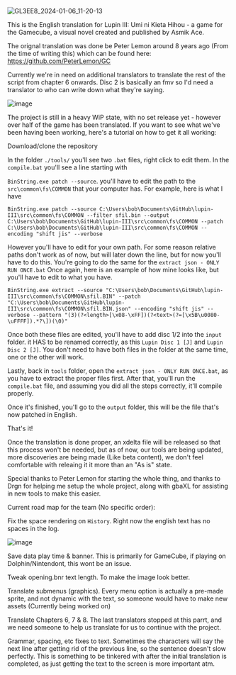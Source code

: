 
![GL3EE8_2024-01-06_11-20-13](https://github.com/radianthero/lupin-III/assets/90285213/c4c42f74-1026-4f51-8ef7-81f572417eaa)

This is the English translation for Lupin III: Umi ni Kieta Hihou - a game for the Gamecube, a visual novel created and published by Asmik Ace.

The orignal translation was done be Peter Lemon around 8 years ago (From the time of writing this) which can be found here: https://github.com/PeterLemon/GC

Currently we're in need on additional translators to translate the rest of the script from chapter 6 onwards. Disc 2 is basically an fmv so I'd need a translator to who can write down what they're saying.


![image](https://github.com/radianthero/lupin-III/assets/90285213/f1fa0723-183f-44c3-ad59-b561784078a0)


The project is still in a heavy WiP state, with no set release yet - however over half of the game has been translated. If you want to see what we've been having been working, here's a tutorial on how to get it all working:


Download/clone the repository

In the folder `./tools/` you'll see two `.bat` files, right click to edit them. In the `compile.bat` you'll see a line starting with

`BinString.exe patch --source`. you'll have to edit the path to the `src\common\fs\COMMON` that your computer has. For example, here is what I have

`BinString.exe patch --source C:\Users\bob\Documents\GitHub\lupin-III\src\common\fs\COMMON --filter sfil.bin --output C:\Users\bob\Documents\GitHub\lupin-III\src\common\fs\COMMON --patch C:\Users\bob\Documents\GitHub\lupin-III\src\common\fs\COMMON --encoding "shift jis" --verbose` 

However you'll have to edit for your own path. For some reason relative paths don't work as of now, but will later down the line, but for now you'll have to do this. You're going to do the same for the `extract json - ONLY RUN ONCE.bat` Once again, here is an example of how mine looks like, but you'll have to edit to what you have.

`BinString.exe extract --source "C:\Users\bob\Documents\GitHub\lupin-III\src\common\fs\COMMON\sfil.BIN" --patch "C:\Users\bob\Documents\GitHub\lupin-III\src\common\fs\COMMON\sfil.BIN.json" --encoding "shift jis" --verbose --pattern "(3)(?<length>[\x08-\xFF])(?<text>(?=[\x5B\u0080-\uFFFF]).*?\])(\0)"`

Once both these files are edited, you'll have to add disc 1/2 into the `input` folder. it HAS to be renamed correctly, as this `Lupin Disc 1 [J]` and `Lupin Disc 2 [J]`. You don't need to have both files in the folder at the same time, one or the other will work. 

Lastly, back in `tools` folder, open the `extract json - ONLY RUN ONCE.bat`, as you have to extract the proper files first. After that, you'll run the `compile.bat` file, and assuming you did all the steps correctly, it'll compile properly.

Once it's finished, you'll go to the `output` folder, this will be the file that's now patched in English. 

That's it! 

Once the translation is done proper, an xdelta file will be released so that this process won't be needed, but as of now, our tools are being updated, more discoveries are being made (Like beta content), we don't feel comfortable with releaing it it more than an "As is" state.

Special thanks to Peter Lemon for starting the whole thing, and thanks to Drgn for helping me setup the whole project, along with gbaXL for assisting in new tools to make this easier.



Current road map for the team (No specific order):

Fix the space rendering on `History`. Right now the english text has no spaces in the log.

![image](https://github.com/radianthero/lupin-III/assets/90285213/9c1c2fd5-c8a1-4d13-a820-79f850f83afb)

Save data play time & banner. This is primarily for GameCube, if playing on Dolphin/Nintendont, this wont be an issue.

Tweak opening.bnr text length. To make the image look better.

Translate submenus (graphics). Every menu option is actually a pre-made sprite, and not dynamic with the text, so someone would have to make new assets (Currently being worked on)

Translate Chapters 6, 7 & 8. The last translators stopped at this parrt, and we need someone to help us translate for us to continue with the project.

Grammar, spacing, etc fixes to text. Sometimes the characters will say the next line after getting rid of the previous line, so the sentence doesn't slow perfectly. This is something to be tinkered with after the initial translation is completed, as just getting the text to the screen is more important atm.
